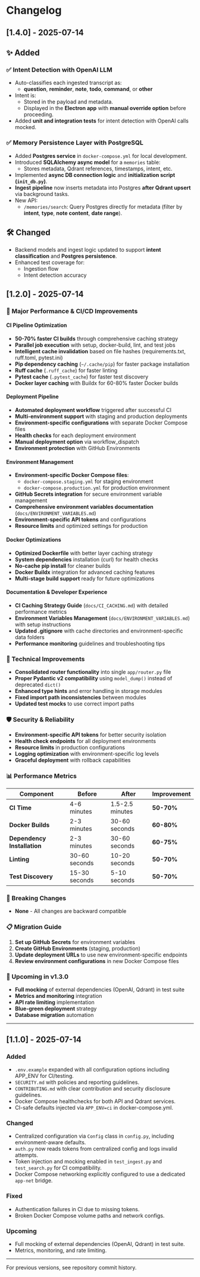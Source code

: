 # Changelog

## [1.4.0] - 2025-07-14

## ✨ Added

### ✅ Intent Detection with OpenAI LLM
- Auto-classifies each ingested transcript as:
  - **question**, **reminder**, **note**, **todo**, **command**, or **other**
- Intent is:
  - Stored in the payload and metadata.
  - Displayed in the **Electron app** with **manual override option** before proceeding.
- Added **unit and integration tests** for intent detection with OpenAI calls mocked.

### ✅ Memory Persistence Layer with PostgreSQL
- Added **Postgres service** in `docker-compose.yml` for local development.
- Introduced **SQLAlchemy async model** for a `memories` table:
  - Stores metadata, Qdrant references, timestamps, intent, etc.
- Implemented **async DB connection logic** and **initialization script (`init_db.py`)**.
- **Ingest pipeline** now inserts metadata into Postgres **after Qdrant upsert** via background tasks.
- New API:
  - `/memories/search`: Query Postgres directly for metadata (filter by **intent**, **type**, **note content**, **date range**).


## 🛠️ Changed
- Backend models and ingest logic updated to support **intent classification** and **Postgres persistence**.
- Enhanced test coverage for:
  - Ingestion flow
  - Intent detection accuracy

## [1.2.0] - 2025-07-14

### 🚀 Major Performance & CI/CD Improvements

#### CI Pipeline Optimization
- **50-70% faster CI builds** through comprehensive caching strategy
- **Parallel job execution** with setup, docker-build, lint, and test jobs
- **Intelligent cache invalidation** based on file hashes (requirements.txt, ruff.toml, pytest.ini)
- **Pip dependency caching** (`~/.cache/pip`) for faster package installation
- **Ruff cache** (`.ruff_cache`) for faster linting
- **Pytest cache** (`.pytest_cache`) for faster test discovery
- **Docker layer caching** with Buildx for 60-80% faster Docker builds

#### Deployment Pipeline
- **Automated deployment workflow** triggered after successful CI
- **Multi-environment support** with staging and production deployments
- **Environment-specific configurations** with separate Docker Compose files
- **Health checks** for each deployment environment
- **Manual deployment option** via workflow_dispatch
- **Environment protection** with GitHub Environments

#### Environment Management
- **Environment-specific Docker Compose files**:
  - `docker-compose.staging.yml` for staging environment
  - `docker-compose.production.yml` for production environment
- **GitHub Secrets integration** for secure environment variable management
- **Comprehensive environment variables documentation** (`docs/ENVIRONMENT_VARIABLES.md`)
- **Environment-specific API tokens** and configurations
- **Resource limits** and optimized settings for production

#### Docker Optimizations
- **Optimized Dockerfile** with better layer caching strategy
- **System dependencies** installation (curl) for health checks
- **No-cache pip install** for cleaner builds
- **Docker Buildx** integration for advanced caching features
- **Multi-stage build support** ready for future optimizations

#### Documentation & Developer Experience
- **CI Caching Strategy Guide** (`docs/CI_CACHING.md`) with detailed performance metrics
- **Environment Variables Management** (`docs/ENVIRONMENT_VARIABLES.md`) with setup instructions
- **Updated .gitignore** with cache directories and environment-specific data folders
- **Performance monitoring** guidelines and troubleshooting tips

### 🔧 Technical Improvements
- **Consolidated router functionality** into single `app/router.py` file
- **Proper Pydantic v2 compatibility** using `model_dump()` instead of deprecated `dict()`
- **Enhanced type hints** and error handling in storage modules
- **Fixed import path inconsistencies** between modules
- **Updated test mocks** to use correct import paths

### 🛡️ Security & Reliability
- **Environment-specific API tokens** for better security isolation
- **Health check endpoints** for all deployment environments
- **Resource limits** in production configurations
- **Logging optimization** with environment-specific log levels
- **Graceful deployment** with rollback capabilities

### 📊 Performance Metrics
| Component | Before | After | Improvement |
|-----------|--------|-------|-------------|
| **CI Time** | 4-6 minutes | 1.5-2.5 minutes | **50-70%** |
| **Docker Builds** | 2-3 minutes | 30-60 seconds | **60-80%** |
| **Dependency Installation** | 2-3 minutes | 30-60 seconds | **60-75%** |
| **Linting** | 30-60 seconds | 10-20 seconds | **50-70%** |
| **Test Discovery** | 15-30 seconds | 5-10 seconds | **50-70%** |

### 🎯 Breaking Changes
- **None** - All changes are backward compatible

### 📋 Migration Guide
1. **Set up GitHub Secrets** for environment variables
2. **Create GitHub Environments** (staging, production)
3. **Update deployment URLs** to use new environment-specific endpoints
4. **Review environment configurations** in new Docker Compose files

### 🔮 Upcoming in v1.3.0
- **Full mocking** of external dependencies (OpenAI, Qdrant) in test suite
- **Metrics and monitoring** integration
- **API rate limiting** implementation
- **Blue-green deployment** strategy
- **Database migration** automation

---

## [1.1.0] - 2025-07-14

### Added
- `.env.example` expanded with all configuration options including APP_ENV for CI/testing.
- `SECURITY.md` with policies and reporting guidelines.
- `CONTRIBUTING.md` with clear contribution and security disclosure guidelines.
- Docker Compose healthchecks for both API and Qdrant services.
- CI-safe defaults injected via `APP_ENV=ci` in docker-compose.yml.

### Changed
- Centralized configuration via `Config` class in `config.py`, including environment-aware defaults.
- `auth.py` now reads tokens from centralized config and logs invalid attempts.
- Token injection and mocking enabled in `test_ingest.py` and `test_search.py` for CI compatibility.
- Docker Compose networking explicitly configured to use a dedicated `app-net` bridge.

### Fixed
- Authentication failures in CI due to missing tokens.
- Broken Docker Compose volume paths and network configs.

### Upcoming
- Full mocking of external dependencies (OpenAI, Qdrant) in test suite.
- Metrics, monitoring, and rate limiting.

---

For previous versions, see repository commit history.